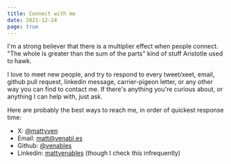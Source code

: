 ```yaml
---
title: Connect with me
date: 2021-12-24
page: true
---
```


I'm a strong believer that there is a multiplier effect when people connect. "The whole is greater than the sum of the parts" kind of stuff Aristotle used to hawk.

I love to meet new people, and try to respond to every tweet/xeet, email, github pull request, linkedin message, carrier-pigeon letter, or any other way you can find to contact me. If there's anything you're curious about, or anything I can help with, just ask.

Here are probably the best ways to reach me, in order of quickest response time:

* X: [@mattyven](https://x.com/mattyven)
* Email: [matt@venabl.es](mailto:matt@venabl.es)
* Github: [@venables](https://github.com/venables)
* Linkedin: [mattvenables](https://linkedin.com/in/mattvenables) (though I check this infrequently)
